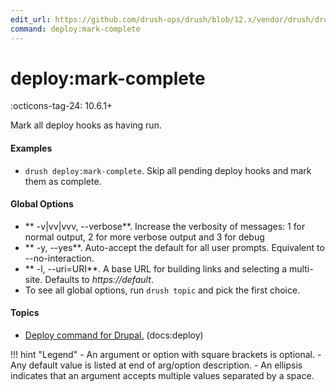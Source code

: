 ```yaml
---
edit_url: https://github.com/drush-ops/drush/blob/12.x/vendor/drush/drush/src/Commands/core/DeployHookCommands.php
command: deploy:mark-complete
---
```

# deploy:mark-complete

:octicons-tag-24: 10.6.1+

Mark all deploy hooks as having run.

#### Examples

- <code>drush deploy:mark-complete</code>. Skip all pending deploy hooks and mark them as complete.

#### Global Options

- ** -v|vv|vvv, --verbose**. Increase the verbosity of messages: 1 for normal output, 2 for more verbose output and 3 for debug
- ** -y, --yes**. Auto-accept the default for all user prompts. Equivalent to --no-interaction.
- ** -l, --uri=URI**. A base URL for building links and selecting a multi-site. Defaults to *https://default*.
- To see all global options, run <code>drush topic</code> and pick the first choice.

#### Topics

- [Deploy command for Drupal.](../../vendor/drush/drush/docs/deploycommand.md) (docs:deploy)

!!! hint "Legend"
    - An argument or option with square brackets is optional.
    - Any default value is listed at end of arg/option description.
    - An ellipsis indicates that an argument accepts multiple values separated by a space.